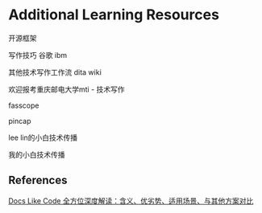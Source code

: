 # Additional Learning Resources

开源框架

写作技巧 谷歌 ibm

其他技术写作工作流 dita wiki

欢迎报考重庆邮电大学mti - 技术写作

fasscope

pincap

lee lin的小白技术传播

我的小白技术传播

## References

[Docs Like Code 全方位深度解读：含义、优劣势、适用场景、与其他方案对比](https://zhuanlan.zhihu.com/p/364911980)
